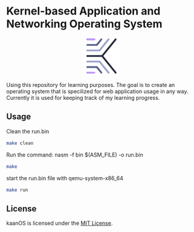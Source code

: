 # Kernel-based Application and Networking Operating System

<p align="center">
  <img src="./logo.webp" height="100" alt="Vue-Paho-Mqtt-Logo" />
</p>

Using this repository for learning purposes. The goal is to create an operating system that is specilized for web application usage in any way. Currently it is used for keeping track of my learning progress.

## Usage

Clean the run.bin

```bash
make clean
```

Run the command: nasm -f bin $(ASM_FILE) -o run.bin

```bash
make
```

start the run.bin file with qemu-system-x86_64

```bash
make run
```

## License

kaanOS is licensed under the [MIT License](LICENSE).
